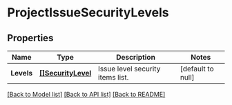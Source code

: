 # ProjectIssueSecurityLevels

## Properties
Name | Type | Description | Notes
------------ | ------------- | ------------- | -------------
**Levels** | [**[]SecurityLevel**](SecurityLevel.md) | Issue level security items list. | [default to null]

[[Back to Model list]](../README.md#documentation-for-models) [[Back to API list]](../README.md#documentation-for-api-endpoints) [[Back to README]](../README.md)

